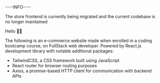 ----INFO----

The store frontend is currently being migrated and the current codebase is no longer maintained

Hello 👋🏻

The following is an e-commerce website made when enrolled in a coding bootcamp course, on FullStack web developer. Powered by React.js development library with notable additional packages:
- TailwindCSS, a CSS framework built using JavaScript
- React router for browser routing purposes
- Axios, a promise-based HTTP client for communication with backend APIs
